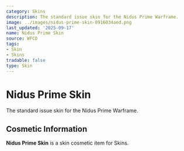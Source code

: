 ```yaml
---
category: Skins
description: The standard issue skin for the Nidus Prime Warframe.
image: ../images/nidus-prime-skin-8916034aed.png
last_updated: '2025-09-17'
name: Nidus Prime Skin
source: WFCD
tags:
- Skin
- Skins
tradable: false
type: Skin
---
```


# Nidus Prime Skin

The standard issue skin for the Nidus Prime Warframe.

## Cosmetic Information

**Nidus Prime Skin** is a skin cosmetic item for Skins.

